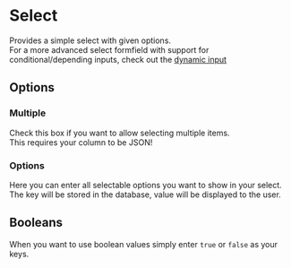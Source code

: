 # Select

Provides a simple select with given options.  
For a more advanced select formfield with support for conditional/depending inputs, check out the [dynamic input](/formfields/dynamic-input)

## Options

### Multiple

Check this box if you want to allow selecting multiple items.  
This requires your column to be JSON!

### Options

Here you can enter all selectable options you want to show in your select.  
The key will be stored in the database, value will be displayed to the user.

## Booleans

When you want to use boolean values simply enter `true` or `false` as your keys.